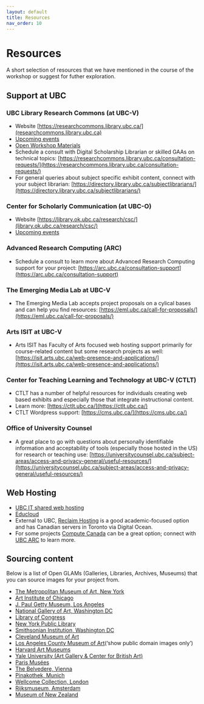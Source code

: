 ```yaml
---
layout: default
title: Resources
nav_order: 10
---
```

# Resources
A short selection of resources that we have mentioned in the course of the workshop or suggest for futher exploration.

## Support at UBC

### UBC Library Research Commons (at UBC-V)
* Website [https://researchcommons.library.ubc.ca/](researchcommons.library.ubc.ca)
* [Upcoming events](https://researchcommons.library.ubc.ca/events/)
* [Open Workshop Materials](https://ubc-library-rc.github.io/)
* Schedule a consult with Digital Scholarship Librarian or skilled GAAs on technical topics: [https://researchcommons.library.ubc.ca/consultation-requests/](https://researchcommons.library.ubc.ca/consultation-requests/)
* For general queries about subject specific exhibit content, connect with your subject librarian: [https://directory.library.ubc.ca/subjectlibrarians/](https://directory.library.ubc.ca/subjectlibrarians/)

### Center for Scholarly Communication (at UBC-O)
* Website [https://library.ok.ubc.ca/research/csc/](library.ok.ubc.ca/research/csc/)
* [Upcoming events](https://csc.ok.ubc.ca/workshops/)

### Advanced Research Computing (ARC)
* Schedule a consult to learn more about Advanced Research Computing support for your project: [https://arc.ubc.ca/consultation-support](https://arc.ubc.ca/consultation-support)

### The Emerging Media Lab at UBC-V
* The Emerging Media Lab accepts project proposals on a cylical bases and can help you find resources: [https://eml.ubc.ca/call-for-proposals/](https://eml.ubc.ca/call-for-proposals/)

### Arts ISIT at UBC-V
* Arts ISIT has Faculty of Arts focused web hosting support primarily for course-related content but some research projects as well: [https://isit.arts.ubc.ca/web-presence-and-applications/](https://isit.arts.ubc.ca/web-presence-and-applications/)

### Center for Teaching Learning and Technology at UBC-V (CTLT)
* CTLT has a number of helpful resources for individuals creating web based exhibits and especially those that integrate instructional content.
* Learn more: [https://ctlt.ubc.ca/](https://ctlt.ubc.ca/)
* CTLT Wordpress support: [https://cms.ubc.ca/](https://cms.ubc.ca/)

### Office of University Counsel
* A great place to go with questions about personally identifiable information and acceptability of tools (especially those hosted in the US) for research or teaching use: [https://universitycounsel.ubc.ca/subject-areas/access-and-privacy-general/useful-resources/](https://universitycounsel.ubc.ca/subject-areas/access-and-privacy-general/useful-resources/)

## Web Hosting
* [UBC IT shared web hosting](https://it.ubc.ca/services/web-servers-storage/shared-web-hosting)
* [Educloud](https://it.ubc.ca/services/web-servers-storage/educloud-server-service)
* External to UBC, [Reclaim Hosting](https://reclaimhosting.com/) is a good academic-focused option and has Canadian servers in Toronto via Digital Ocean.
* For some projects [Compute Canada](https://www.computecanada.ca/research-portal/national-services/compute-canada-cloud/) can be a great option; connect with [UBC ARC](https://arc.ubc.ca/about-arc/about-arc/contact-us) to learn more. 

## Sourcing content
Below is a list of Open GLAMs (Galleries, Libraries, Archives, Museums) that you can source images for your project from.
* [The Metropolitan Museum of Art, New York](https://www.metmuseum.org/art/collection)
* [Art Institute of Chicago](https://www.artic.edu/collection) 
* [J. Paul Getty Museum, Los Angeles](https://www.getty.edu/about/whatwedo/opencontent.html)
* [National Gallery of Art, Washington DC](https://www.nga.gov/collection/collection-search.html)
* [Library of Congress](http://www.loc.gov/pictures/) 
* [New York Public Library](https://www.nypl.org/research/collections/digital-collections/public-domain)
* [Smithsonian Institution, Washington DC](https://www.si.edu/openaccess)
* [Cleveland Museum of Art](https://www.clevelandart.org/art/collections) 
* [Los Angeles County Museum of Art](https://collections.lacma.org/)(‘show public domain images only’) 
* [Harvard Art Museums](https://harvardartmuseums.org/collections)
* [Yale University (Art Gallery & Center for British Art)](https://artgallery.yale.edu/using-images)
* [Paris Musées](https://www.parismuseescollections.paris.fr/fr)
* [The Belvedere, Vienna](https://www.belvedere.at/en/open-content) 
* [Pinakothek, Munich](https://www.sammlung.pinakothek.de/en/)
* [Wellcome Collection, London](https://wellcomecollection.org/works)
* [Rijksmuseum, Amsterdam](https://www.rijksmuseum.nl/en/research/image-requests)
* [Museum of New Zealand](https://collections.tepapa.govt.nz/) 


